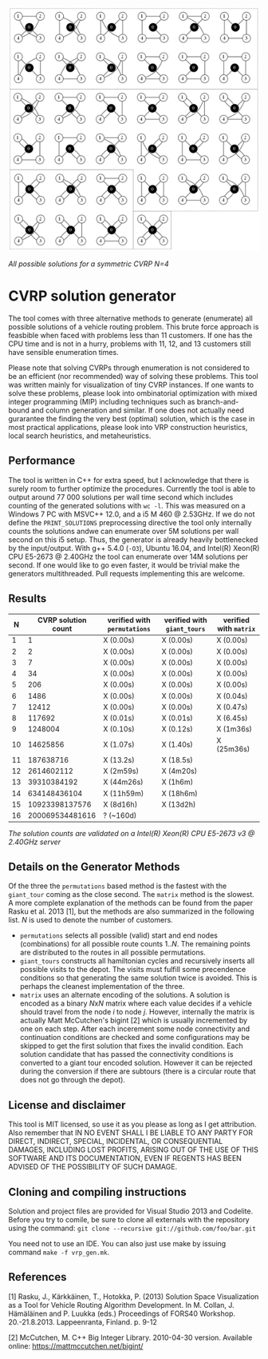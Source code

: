![solutions for cvrp](cvrp4_sols_sml.png)

*All possible solutions for a symmetric CVRP N=4*

# CVRP solution generator
The tool comes with three alternative methods to generate (enumerate) all possible solutions of a vehicle routing problem. This brute force approach is feasbible when faced with problems less than 11 customers. If one has the CPU time and is not in a hurry, problems with 11, 12, and 13 customers still have sensible enumeration times.

Please note that solving CVRPs through enumeration is not considered to be an efficient (nor recommended) way of solving these problems. This tool was written mainly for visualization of tiny CVRP instances. If one wants to solve these problems, please look into ombinatorial optimization with mixed integer programming (MIP) including techniques such as branch-and-bound and column generation and similar. If one does not actually need gurarantee the finding the very best (optimal) solution, which is the case in most practical applications, please look into VRP construction heuristics, local search heuristics, and metaheuristics. 


## Performance

The tool is written in C++ for extra speed, but I acknowledge that there is surely room to further optimize the procedures. Currently the tool is able to output around 77 000 solutions per wall time second which includes counting of the generated solutions with `wc -l`. This was measured on a Windows 7 PC with MSVC++ 12.0, and a i5 M 460 @ 2.53GHz. If we do not define the `PRINT_SOLUTIONS` preprocessing directive the tool only internally counts the solutions andwe can enumerate over 5M solutions per wall second on this i5 setup. Thus, the generator is already heavily bottlenecked by the input/output. With g++ 5.4.0 (`-O3`), Ubuntu 16.04, and Intel(R) Xeon(R) CPU E5-2673 @ 2.40GHz the tool can enumerate over 14M solutions per second. If one would like to go even faster, it would be trivial make the generators multithreaded. Pull requests implementing this are welcome.

## Results

N | CVRP solution count | verified with `permutations` | verified with `giant_tours` | verified with `matrix`  
--- | --- | --- | --- | --- 
1 | 1                   | X (0.00s)  | X (0.00s) | X (0.00s)
2 | 2                   | X (0.00s)  | X (0.00s) | X (0.00s)
3 | 7                   | X (0.00s)  | X (0.00s) | X (0.00s)
4 | 34                  | X (0.00s)  | X (0.00s) | X (0.00s)
5 | 206                 | X (0.00s)  | X (0.00s) | X (0.00s)
6 | 1486                | X (0.00s)  | X (0.00s) | X (0.04s)
7 | 12412               | X (0.00s)  | X (0.00s) | X (0.47s)
8 | 117692              | X (0.01s)  | X (0.01s) | X (6.45s)
9 | 1248004             | X (0.10s)  | X (0.12s) | X (1m36s)
10 | 14625856           | X (1.07s)  | X (1.40s) | X (25m36s)
11 | 187638716          | X (13.2s)  | X (18.5s) | 
12 | 2614602112         | X (2m59s)  | X (4m20s) | 
13 | 39310384192        | X (44m26s) | X (1h6m) | 
14 | 634148436104       | X (11h59m) | X (18h6m) | 
15 | 10923398137576     | X (8d16h) | X (13d2h) |
16 | 200069534481616    | ? (~160d) |   | 


*The solution counts are validated on a Intel(R) Xeon(R) CPU E5-2673 v3 @ 2.40GHz server*

## Details on the Generator Methods

Of the three the `permutations` based method is the fastest with the `giant_tour` coming as the close second. The `matrix` method is the slowest. A more complete explanation of the methods can be found from the paper Rasku et al. 2013 [1], but the methods are also summarized in the following list. *N* is used to denote the number of customers.
* `permutations` selects all possible (valid) start and end nodes (combinations) for all possible route counts 1..*N*. The remaining points are distributed to the routes in all possible permutations.
* `giant_tours` constructs all hamiltonian cycles and recursively inserts all possible visits to the depot. The visits must fulfill some precendence conditions so that generating the same solution twice is avoided. This is perhaps the cleanest implementation of the three.
* `matrix` uses an alternate encoding of the solutions. A solution is encoded as a binary *N*x*N* matrix where each value decides if a vehicle should travel from the node *i* to node *j*. However, internally the matrix is actually Matt McCutchen's bigint [2] which is usually incremented by one on each step. After each incerement some node connectivity and continuation conditions are checked and some configurations may be skipped to get the first solution that fixes the invalid condition. Each solution candidate that has passed the connectivity conditions is converted to a giant tour encoded solution. However it can be rejected during the conversion if there are subtours (there is a circular route that does not go through the depot). 

## License and disclaimer

This tool is MIT licensed, so use it as you please as long as I get attribution. Also remember that IN NO EVENT SHALL I BE LIABLE TO ANY PARTY FOR DIRECT, INDIRECT, SPECIAL, INCIDENTAL, OR CONSEQUENTIAL DAMAGES, INCLUDING LOST PROFITS, ARISING OUT OF THE USE OF THIS SOFTWARE AND ITS DOCUMENTATION, EVEN IF REGENTS HAS BEEN ADVISED OF THE POSSIBILITY OF SUCH DAMAGE.

## Cloning and compiling instructions

Solution and project files are provided for Visual Studio 2013 and Codelite. Before you try to comile, be sure to clone all externals with the repository using the command: `git clone --recursive git://github.com/foo/bar.git`

You need not to use an IDE. You can also just use make by issuing command `make -f vrp_gen.mk`.

## References

[1] Rasku, J., Kärkkäinen, T., Hotokka, P. (2013) Solution Space Visualization as a Tool for Vehicle Routing Algorithm Development. In M. Collan, J. Hämäläinen and P. Luukka (eds.) Proceedings of FORS40 Workshop. 20.-21.8.2013. Lappeenranta, Finland. p. 9-12

[2] McCutchen, M. C++ Big Integer Library. 2010-04-30 version. Available online: https://mattmccutchen.net/bigint/
